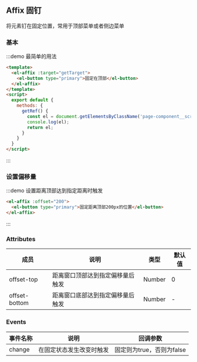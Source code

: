 <script>
  export default {
    methods: {
      getTarget() {
        const el = window.document.getElementsByClassName('page-component__scroll el-scrollbar')[0].children[0];
        return el;
      }
    }
  }
</script>

## Affix 固钉

将元素钉在固定位置，常用于顶部菜单或者侧边菜单

### 基本

:::demo 最简单的用法
```html
<template>
  <el-affix :target="getTarget">
    <el-button type="primary">固定在顶部</el-button>
  </el-affix>
</template>
<script>
  export default {
    methods: {
      getRef() {
        const el = document.getElementsByClassName('page-component__scroll el-scrollbar')[0];
        console.log(el);
        return el;
      }
    }
  }
</script>
```
:::

### 设置偏移量

:::demo 设置距离顶部达到指定距离时触发
```html
<el-affix :offset="200">
  <el-button type="primary">固定距离顶部200px的位置</el-button>
</el-affix>
```
:::


### Attributes

| 成员        | 说明           | 类型               | 默认值       |
|------------|----------------|--------------------|--------------|
| offset-top    | 距离窗口顶部达到指定偏移量后触发   | Number |    0     |
| offset-bottom | 距离窗口底部达到指定偏移量后触发   | Number |    -     |


### Events
| 事件名称 | 说明 | 回调参数 |
|---------- |-------- |---------- |
| change | 在固定状态发生改变时触发   | 固定则为true，否则为false |